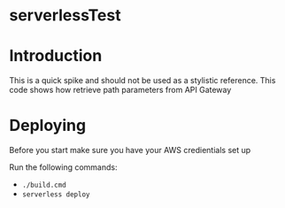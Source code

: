 # serverlessTest

# Introduction
This is a quick spike and should not be used as a stylistic reference. This code shows how retrieve path parameters from API Gateway

# Deploying
Before you start make sure you have your AWS credientials set up

Run the following commands:
 - `./build.cmd`
 - `serverless deploy`
